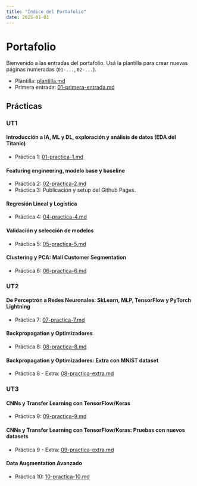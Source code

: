 ```yaml
---
title: "Índice del Portafolio"
date: 2025-01-01
---
```


# Portafolio

Bienvenido a las entradas del portafolio. Usá la plantilla para crear nuevas páginas numeradas
(`01-...`, `02-...`).

- Plantilla: [plantilla.md](plantilla.md)
- Primera entrada: [01-primera-entrada.md](01-primera-entrada.md)

## Prácticas
### UT1
#### Introducción a IA, ML y DL, exploración y análisis de datos (EDA del Titanic)
- Práctica 1: [01-practica-1.md](01-practica-1.md)
#### Featuring engineering, modelo base y baseline
- Práctica 2: [02-practica-2.md](02-practica-2.md)
- Práctica 3: Publicación y setup del Github Pages.
#### Regresión Lineal y Logística
- Práctica 4: [04-practica-4.md](04-practica-4.md)
#### Validación y selección de modelos
- Práctica 5: [05-practica-5.md](05-practica-5.md)
#### Clustering y PCA: Mall Customer Segmentation
- Práctica 6: [06-practica-6.md](06-practica-6.md)

### UT2
#### De Perceptrón a Redes Neuronales: SkLearn, MLP, TensorFlow y PyTorch Lightning
- Práctica 7: [07-practica-7.md](07-practica-7.md)
#### Backpropagation y Optimizadores
- Práctica 8: [08-practica-8.md](08-practica-8.md)
#### Backpropagation y Optimizadores: Extra con MNIST dataset
- Práctica 8 - Extra: [08-practica-extra.md](08-practica-extra.md)

### UT3
#### CNNs y Transfer Learning con TensorFlow/Keras
- Práctica 9: [09-practica-9.md](09-practica-9.md)
#### CNNs y Transfer Learning con TensorFlow/Keras: Pruebas con nuevos datasets
- Práctica 9 - Extra: [09-practica-extra.md](09-practica-extra.md)
#### Data Augmentation Avanzado
- Práctica 10: [10-practica-10.md](10-practica-10.md)

